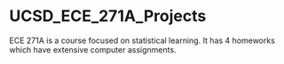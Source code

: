 # UCSD_ECE_271A_Projects
ECE 271A is a course focused on statistical learning. It has 4 homeworks which have extensive computer assignments.
